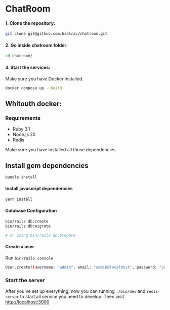 # ChatRoom

#### 1. Clone the repository:
```bash
git clone git@github.com:hsolrac/chatroom.git
```
#### 2. Go inside chatroom folder:
```bash 
cd chatroom/
```

#### 3. Start the services:

Make sure you have Docker installed.

```bash 
docker compose up --build
```

## Whitouth docker:

### Requirements

- Ruby 3.1
- Node.js 20
- Redis

Make sure you have installed all those dependencies.

## Install gem dependencies

```bash 
bundle install
```
#### Install javascript dependencies

```bash 
yarn install
```

#### Database Configuration

```bash 
bin/rails db:create 
bin/rails db:migrate

# or using bin/rails db:prepare 
```

#### Create a user 

Run `bin/rails console`

```bash 
User.create!(username: "admin", email: "admin@localhost", password: "password", password_confirmation: "password")
```

### Start the server

After you’ve set up everything, now you can running `./bin/dev` and `redis-server` to start all service you need to develop.
Then visit <http://localhost:3000>

